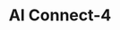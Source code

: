 ---
title: "AI Connect-4"
permalink: /projects/connect-4
layout: project
description: "An AI bot that you can compete again in Connect 4. Developed using the Minimax algorithm the AI can look up to 7 states into the future."
image: "/assets/images/connect_4.png"
technologies:
  - name: "Python"
    icon: "/assets/icons/python.svg"
  - name: "AI"
    icon: "/assets/icons/brain.svg"
  - name: "Pygame"
    icon: "/assets/icons/game.svg"
github: "https://github.com/GWStuart/PythonProjects/tree/main/Connect-4"
features:
  - text: "Implementation of a MiniMax AI model"
  - text: "Looks up to 7 moves in the future"
  - text: "Programmed in Python with Pygame for the GUI"
# screenshots:
order: 4
---